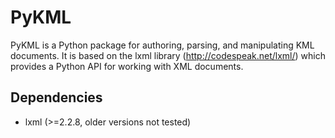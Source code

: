 # PyKML

PyKML is a Python package for authoring, parsing, and manipulating KML
documents.  It is based on the lxml library (http://codespeak.net/lxml/)
which provides a Python API for working with XML documents.

## Dependencies

* lxml (>=2.2.8, older versions not tested)
